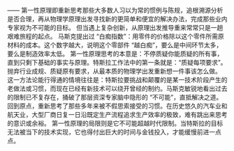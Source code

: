 ——
第一性原理即重新思考那些大多数人习以为常的惯例与陈规，追根溯源分析是否合理，再从物理学原理出发寻找新的更简单和便宜的解决办法，完成那些业内专家视为不可能的目标。
但当遇上复杂创新，从原理出发推导重来常常只是一趟艰难旅程的起点。
马斯克提出过 “白痴指数”：用零件的价格除以这个零件所需原材料的成本。这个数字越大，说明这个零部件 “越白痴”，要么是中间环节太多，要么是制造效率太低。
第一性原理思考的本意是：不停质疑你能质疑的所有事，直到只剩下基础的事实与原理。特斯拉工作法中的第一条就是：“质疑每项要求”。
抛弃行业成规、质疑原有要求，从最本质的物理学出发重新想一件事该怎么做。
这一方法论能行得通的情境往往是：特斯拉要挑战和颠覆的是某一技术阶段产生的老做法或习惯，而现在已经有新技术可以绕开曾经的制约。马斯克敏锐地看出过去的限制已不复存在，捅破了那层资深专家脑中隐形的 “不可能”，直抵解决之道。
回到原点，重新思考了那些多年来被不假思索接受的习惯。在历史悠久的汽车业和航天业，大型厂商日复一日沿既定生产流程追求生产效率的极致，难有跳出来思考的意识或余裕。
第一性原理的局限则是它不可能超越时代限制。当特斯拉的目标无法被当下的技术实现，它也得付出巨大的时间与金钱投入，才能缓慢前进一点点。